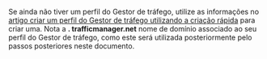 Se ainda não tiver um perfil do Gestor de tráfego, utilize as informações no [artigo criar um perfil do Gestor de tráfego utilizando a criação rápida](../articles/traffic-manager/traffic-manager-manage-profiles.md) para criar uma. Nota a **. trafficmanager.net** nome de domínio associado ao seu perfil do Gestor de tráfego, como este será utilizada posteriormente pelo passos posteriores neste documento.
